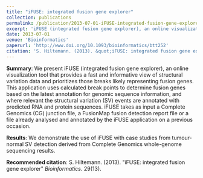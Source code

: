 ```yaml
---
title: "iFUSE: integrated fusion gene explorer"
collection: publications
permalink: /publication/2013-07-01-iFUSE-integrated-fusion-gene-explorer
excerpt: 'iFUSE (integrated fusion gene explorer), an online visualization tool that provides a fast and informative view of structural variation data.'
date: 2013-07-01
venue: 'Bioinformatics'
paperurl: 'http://www.doi.org/10.1093/bioinformatics/btt252'
citation: 'S. Hiltemann. (2013). &quot;iFUSE: integrated fusion gene explorer&quot; <i>Bioinformatics</i>. 29(13).'
---
```

**Summary**: We present iFUSE (integrated fusion gene explorer), an online visualization tool that provides a fast and informative view of structural variation data and prioritizes those breaks likely representing fusion genes. This application uses calculated break points to determine fusion genes based on the latest annotation for genomic sequence information, and where relevant the structural variation (SV) events are annotated with predicted RNA and protein sequences. iFUSE takes as input a Complete Genomics (CG) junction file, a FusionMap fusion detection report file or a file already analysed and annotated by the iFUSE application on a previous occasion.

**Results**: We demonstrate the use of iFUSE with case studies from tumour-normal SV detection derived from Complete Genomics whole-genome sequencing results.

**Recommended citation**: S. Hiltemann. (2013). "iFUSE: integrated fusion gene explorer" <i>Bioinformatics</i>. 29(13).